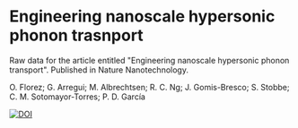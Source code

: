 # Engineering nanoscale hypersonic phonon trasnport
Raw data for the article entitled "Engineering nanoscale hypersonic phonon transport".
Published in Nature Nanotechnology.

O. Florez; G. Arregui; M. Albrechtsen; R. C. Ng; J. Gomis-Bresco; S. Stobbe; C. M. Sotomayor-Torres; P. D. García

[![DOI](https://zenodo.org/badge/489005424.svg)](https://zenodo.org/badge/latestdoi/489005424)
